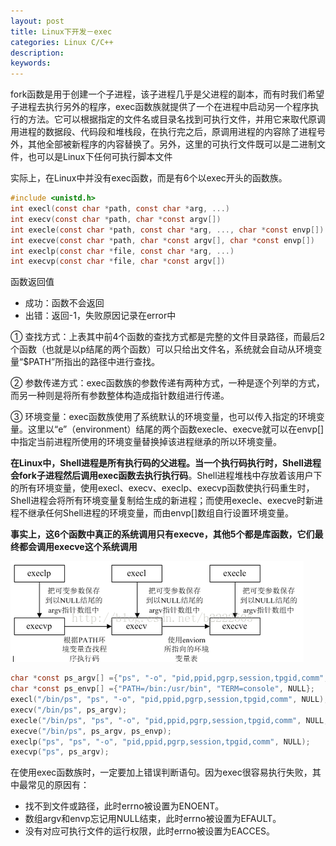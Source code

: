 ```yaml
---
layout: post
title: Linux下开发－exec
categories: Linux C/C++
description: 
keywords: 
---
```



fork函数是用于创建一个子进程，该子进程几乎是父进程的副本，而有时我们希望子进程去执行另外的程序，exec函数族就提供了一个在进程中启动另一个程序执行的方法。它可以根据指定的文件名或目录名找到可执行文件，并用它来取代原调用进程的数据段、代码段和堆栈段，在执行完之后，原调用进程的内容除了进程号外，其他全部被新程序的内容替换了。另外，这里的可执行文件既可以是二进制文件，也可以是Linux下任何可执行脚本文件

实际上，在Linux中并没有exec函数，而是有6个以exec开头的函数族。
```c
#include <unistd.h>
int execl(const char *path, const char *arg, ...)
int execv(const char *path, char *const argv[])
int execle(const char *path, const char *arg, ..., char *const envp[])
int execve(const char *path, char *const argv[], char *const envp[])
int execlp(const char *file, const char *arg, ...)
int execvp(const char *file, char *const argv[])
```
函数返回值
- 成功：函数不会返回
- 出错：返回-1，失败原因记录在error中

①    查找方式：上表其中前4个函数的查找方式都是完整的文件目录路径，而最后2个函数（也就是以p结尾的两个函数）可以只给出文件名，系统就会自动从环境变量“$PATH”所指出的路径中进行查找。

②    参数传递方式：exec函数族的参数传递有两种方式，一种是逐个列举的方式，而另一种则是将所有参数整体构造成指针数组进行传递。

③    环境变量：exec函数族使用了系统默认的环境变量，也可以传入指定的环境变量。这里以“e”（environment）结尾的两个函数execle、execve就可以在envp[]中指定当前进程所使用的环境变量替换掉该进程继承的所以环境变量。



**在Linux中，Shell进程是所有执行码的父进程。当一个执行码执行时，Shell进程会fork子进程然后调用exec函数去执行执行码**。Shell进程堆栈中存放着该用户下的所有环境变量，使用execl、execv、execlp、execvp函数使执行码重生时，Shell进程会将所有环境变量复制给生成的新进程；而使用execle、execve时新进程不继承任何Shell进程的环境变量，而由envp[]数组自行设置环境变量。


**事实上，这6个函数中真正的系统调用只有execve，其他5个都是库函数，它们最终都会调用execve这个系统调用**

![](/images/posts/2015-12-14-linux-c-exec.md/1.png)

```c
char *const ps_argv[] ={"ps", "-o", "pid,ppid,pgrp,session,tpgid,comm", NULL};
char *const ps_envp[] ={"PATH=/bin:/usr/bin", "TERM=console", NULL};
execl("/bin/ps", "ps", "-o", "pid,ppid,pgrp,session,tpgid,comm", NULL);
execv("/bin/ps", ps_argv);
execle("/bin/ps", "ps", "-o", "pid,ppid,pgrp,session,tpgid,comm", NULL, ps_envp);
execve("/bin/ps", ps_argv, ps_envp);
execlp("ps", "ps", "-o", "pid,ppid,pgrp,session,tpgid,comm", NULL);
execvp("ps", ps_argv);
```

在使用exec函数族时，一定要加上错误判断语句。因为exec很容易执行失败，其中最常见的原因有：
- 找不到文件或路径，此时errno被设置为ENOENT。
- 数组argv和envp忘记用NULL结束，此时errno被设置为EFAULT。
- 没有对应可执行文件的运行权限，此时errno被设置为EACCES。




